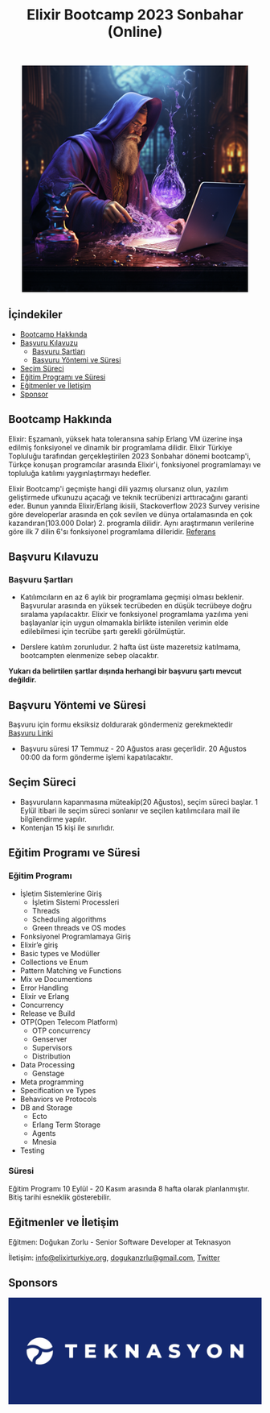 <h1 align="center"> Elixir Bootcamp 2023 Sonbahar (Online) </h1> <br>
<p align="center">
  <a href="https://github.com/elixirtr/elixir-bootcamp-2023">
    <img alt="" title="" src="images/alchemist.png" width="450">
  </a>
</p>

## İçindekiler

- [Bootcamp Hakkında](#bootcamp-hakkında)
- [Başvuru Kılavuzu](#başvuru-kılavuzu)
  - [Başvuru Şartları](#başvuru-şartları)
  - [Başvuru Yöntemi ve Süresi](#başvuru-yöntemi-ve-süresi)
- [Seçim Süreci](#seçim-süreci)
- [Eğitim Programı ve Süresi](#eğitim-programı-ve-süresi)
- [Eğitmenler ve İletişim](#eğitmenler-ve-iletişim)
- [Sponsor](#sponsors)

## Bootcamp Hakkında

Elixir: Eşzamanlı, yüksek hata toleransına sahip Erlang VM üzerine inşa edilmiş fonksiyonel
ve dinamik bir programlama dilidir. Elixir Türkiye Topluluğu tarafından gerçekleştirilen
2023 Sonbahar dönemi bootcamp'i, Türkçe konuşan programcılar arasında Elixir'i, fonksiyonel
programlamayı ve topluluğa katılımı yaygınlaştırmayı hedefler.

Elixir Bootcamp'i geçmişte hangi dili yazmış olursanız olun, yazılım geliştirmede ufkunuzu açacağı ve teknik tecrübenizi
arttıracağını garanti eder. Bunun yanında Elixir/Erlang ikisili,  Stackoverflow 2023 Survey verisine göre developerlar arasında
en çok sevilen ve dünya ortalamasında en çok kazandıran(103.000 Dolar) 2. programla dilidir. Aynı araştırmanın
verilerine göre ilk 7 dilin 6'sı fonksiyonel programlama dilleridir. [Referans](https://survey.stackoverflow.co/2022#technology-top-paying-technologies)

## Başvuru Kılavuzu

### Başvuru Şartları

* Katılımcıların en az 6 aylık bir programlama geçmişi olması beklenir. Başvurular
  arasında en yüksek tecrübeden en düşük tecrübeye doğru sıralama yapılacaktır. Elixir ve fonksiyonel programlama
  yazılıma yeni başlayanlar için uygun olmamakla birlikte istenilen verimin elde edilebilmesi için tecrübe şartı gerekli görülmüştür.

* Derslere katılım zorunludur. 2 hafta üst üste mazeretsiz katılmama, bootcampten elenmenize sebep olacaktır.

**Yukarı da belirtilen şartlar dışında herhangi bir başvuru şartı mevcut değildir.**

## Başvuru Yöntemi ve Süresi

Başvuru için formu eksiksiz doldurarak göndermeniz gerekmektedir [Başvuru Linki](https://forms.gle/7o1VY15JwqtTEmmZ9)

* Başvuru süresi 17 Temmuz - 20 Ağustos arası geçerlidir. 20 Ağustos 00:00 da form gönderme işlemi kapatılacaktır.

## Seçim Süreci

* Başvuruların kapanmasına müteakip(20 Ağustos), seçim süreci başlar. 1 Eylül itibari ile
  seçim süreci sonlanır ve seçilen katılımcılara mail ile bilgilendirme yapılır.
* Kontenjan 15 kişi ile sınırlıdır.

## Eğitim Programı ve Süresi

### Eğitim Programı

* İşletim Sistemlerine Giriş
  * İşletim Sistemi Processleri
  * Threads
  * Scheduling algorithms
  * Green threads ve OS modes
* Fonksiyonel Programlamaya Giriş
* Elixir’e giriş
* Basic types ve Modüller
* Collections ve Enum
* Pattern Matching ve Functions
* Mix ve Documentions
* Error Handling
* Elixir ve Erlang
* Concurrency
* Release ve Build
* OTP(Open Telecom Platform)
  * OTP concurrency
  * Genserver
  * Supervisors
  * Distribution
* Data Processing
  - Genstage
* Meta programming
* Specification ve Types
* Behaviors ve Protocols
* DB and Storage
  - Ecto
  - Erlang Term Storage
  - Agents
  - Mnesia
* Testing

### Süresi

Eğitim Programı 10 Eylül - 20 Kasım arasında 8 hafta olarak planlanmıştır. Bitiş tarihi esneklik gösterebilir.

## Eğitmenler ve İletişim

Eğitmen: Doğukan Zorlu - Senior Software Developer at Teknasyon

İletişim: info@elixirturkiye.org, dogukanzrlu@gmail.com, [Twitter](https://twitter.com/DogukannZorlu)

## Sponsors

[![Teknasyon](images/teknasyon_logo.jpeg)](#https://teknasyon.com/)